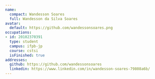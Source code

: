 ```yaml
---
name:
  compact: Wandesson Soares
  full: Wandesson da Silva Soares
avatar:
  default: https://github.com/wandessonsoares.png
occupations:
- id: 20102370391
  type: student
  campus: ifpb-jp
  course: cstsi
  isFinished: true
addresses:
  github: https://github.com/wandessonsoares
  linkedin: https://www.linkedin.com/in/wandesson-soares-79808a6b/
---
```

